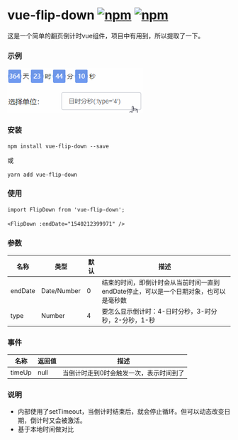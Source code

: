 # vue-flip-down  [![npm](https://img.shields.io/npm/v/vue-flip-down.svg)](https://www.npmjs.com/package/vue-flip-down) [![npm](https://img.shields.io/npm/dy/vue-flip-down.svg)](https://www.npmjs.com/package/vue-flip-down)



这是一个简单的翻页倒计时vue组件，项目中有用到，所以提取了一下。

### 示例
![img](https://github.com/javaLuo/vue-flip-down/blob/master/public/demo.gif)

### 安装
```
npm install vue-flip-down --save
```
或
```
yarn add vue-flip-down 
```

### 使用
```
import FlipDown from 'vue-flip-down';

<FlipDown :endDate="1540212399971" />
```

### 参数

| 名称    | 类型        | 默认 | 描述                                                                                  |
| ------- | ----------- | ---- | ------------------------------------------------------------------------------------- |
| endDate | Date/Number | 0    | 结束的时间，即倒计时会从当前时间一直到endDate停止，可以是一个日期对象，也可以是毫秒数 |
| type    | Number      | 4    | 要怎么显示倒计时：4-日时分秒，3-时分秒，2-分秒，1-秒                                  |

### 事件
| 名称   | 返回值 | 描述                                    |
| ------ | ------ | --------------------------------------- |
| timeUp | null   | 当倒计时走到0时会触发一次，表示时间到了 |


### 说明

* 内部使用了setTimeout，当倒计时结束后，就会停止循环。但可以动态改变日期，倒计时又会被激活。
* 基于本地时间做对比
